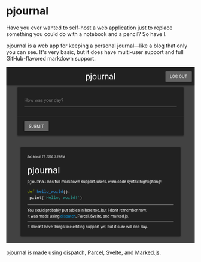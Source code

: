 # pjournal

Have you ever wanted to self-host a web application just to replace something you could do with a notebook and a pencil? So have I.

pjournal is a web app for keeping a personal journal—like a blog that only you can see. It's very basic, but it does have multi-user support and full GitHub-flavored markdown support.

![pjournal screenshot](/screenshots/pjournal-2020-03-21.png?raw=true)

pjournal is made using [dispatch](https://github.com/olafal0/dispatch), [Parcel](https://parceljs.org), [Svelte](https://svelte.dev), and [Marked.js](https://marked.js.org).
